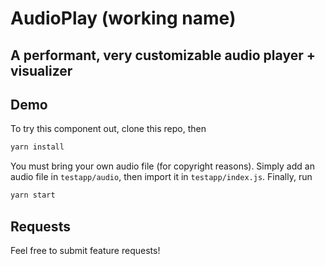 # AudioPlay (working name)
## A performant, very customizable audio player + visualizer

## Demo
To try this component out, clone this repo, then

```bash
yarn install
```

You must bring your own audio file (for copyright reasons). Simply add an audio file in `testapp/audio`, then import it in `testapp/index.js`. Finally, run

```bash
yarn start
```

## Requests
Feel free to submit feature requests!
